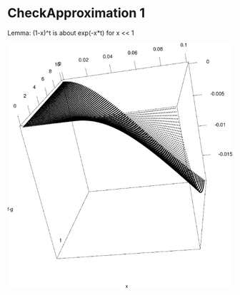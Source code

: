 # CheckApproximation 1

Lemma: (1-x)^t is about exp(-x*t) for x << 1

![CheckApproximation1](CheckApproximation1.png)
